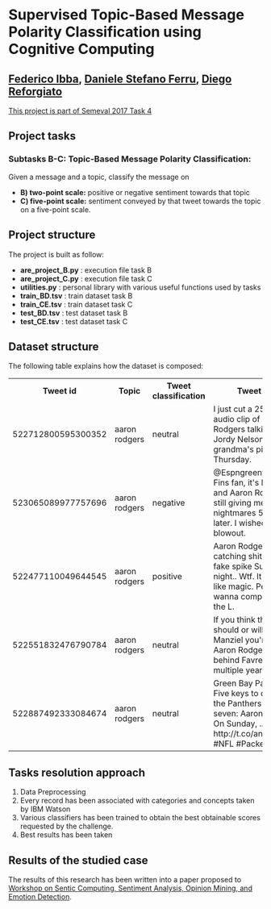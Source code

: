 # Supervised Topic-Based Message Polarity Classification using Cognitive Computing
## <a href="https://github.com/Ibbus93/">Federico Ibba</a>, <a href="https://github.com/ferruvich">Daniele Stefano Ferru</a>, <a href="http://people.unica.it/diegoreforgiato/">Diego Reforgiato

This project is part of <a href="http://alt.qcri.org/semeval2017/task4/">Semeval 2017 Task 4</a>  

## Project tasks

<h3>Subtasks B-C: Topic-Based Message Polarity Classification:  </h3>
Given a message and a topic, classify the message on   

  * **B) two-point scale:** positive or negative sentiment towards that topic
  * **C) five-point scale:** sentiment conveyed by that tweet towards the topic on a five-point scale.

## Project structure
The project is built as follow:
  * **are_project_B.py** : execution file task B
  * **are_project_C.py** : execution file task C
  * **utilities.py** : personal library with various useful functions used by tasks
  * **train_BD.tsv** : train dataset task B
  * **train_CE.tsv** : train dataset task C
  * **test_BD.tsv** : test dataset task B
  * **test_CE.tsv** : test dataset task C
  
## Dataset structure
The following table explains how the dataset is composed:  

  <table>
    <tr>
        <th><b>Tweet id</b></th>
        <th><b>Topic</b></th>
        <th><b>Tweet classification</b></th>
        <th><b>Tweet text</b></th>
    </tr>
    <tr>
        <td>522712800595300352</td>
        <td>aaron rodgers</td>
        <td>neutral</td>
        <td>I just cut a 25 second audio clip of Aaron Rodgers talking about Jordy Nelson's grandma's pies. Happy Thursday.</td>
    </tr>
    <tr>
        <td>523065089977757696</td>
        <td>aaron rodgers</td>
        <td>negative</td>
        <td>@Espngreeny I'm a Fins fan, it's Friday, and Aaron Rodgers is still giving me nightmares 5 days later. I wished it was a blowout.</td>
    </tr>
        <tr>
        <td>522477110049644545</td>
        <td>aaron rodgers</td>
        <td>positive</td>
        <td>Aaron Rodgers is really catching shit for the fake spike Sunday night.. Wtf. It worked like magic. People just wanna complain about the L.</td>
    </tr>
        <tr>
        <td>522551832476790784</td>
        <td>aaron rodgers</td>
        <td>neutral</td>
        <td>If you think  the Browns should or will trade Manziel you're an idiot. Aaron Rodgers sat behind Favre for multiple years.</td>
    </tr>
        <tr>
        <td>522887492333084674</td>
        <td>aaron rodgers</td>
        <td>neutral</td>
        <td>Green Bay Packers:  Five keys to defeating the Panthers in week seven: Aaron Rodgers On Sunday, ... http://t.co/anCHQjSLh9 #NFL #Packers</td>
    </tr>

  </table>
 
## Tasks resolution approach
<ol>
 <li>Data Preprocessing</li>     
 <li>Every record has been associated with categories and concepts taken by IBM Watson</li>
 <li>Various classifiers has been trained to obtain the best obtainable scores requested by the challenge.</li>
 <li>Best results has been taken</li> 
</ol>

## Results of the studied case
The results of this research has been written into a paper proposed to <a href="http://www.maurodragoni.com/research/opinionmining/events/">Workshop on Sentic Computing, Sentiment Analysis, Opinion Mining, and Emotion Detection</a>.
